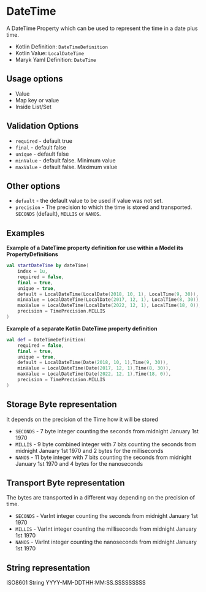 # DateTime
A DateTime Property which can be used to represent the time in a date plus time.

- Kotlin Definition: `DateTimeDefinition`
- Kotlin Value: `LocalDateTime`
- Maryk Yaml Definition: `DateTime`

## Usage options
- Value
- Map key or value
- Inside List/Set

## Validation Options
- `required` - default true
- `final` - default false
- `unique` - default false
- `minValue` - default false. Minimum value
- `maxValue` - default false. Maximum value

## Other options
- `default` - the default value to be used if value was not set.
- `precision` - The precision to which the time is stored and transported. 
  `SECONDS` (default), `MILLIS` or `NANOS`.

## Examples

**Example of a DateTime property definition for use within a Model its PropertyDefinitions**
```kotlin
val startDateTime by dateTime(
    index = 1u,
    required = false,
    final = true,
    unique = true,
    default = LocalDateTime(LocalDate(2018, 10, 1), LocalTime(9, 30)),
    minValue = LocalDateTime(LocalDate(2017, 12, 1), LocalTime(8, 30)),
    maxValue = LocalDateTime(LocalDate(2022, 12, 1), LocalTime(18, 0)),
    precision = TimePrecision.MILLIS
)
```

**Example of a separate Kotlin DateTime property definition**
```kotlin
val def = DateTimeDefinition(
    required = false,
    final = true,
    unique = true,
    default = LocalDateTime(Date(2018, 10, 1),Time(9, 30)),
    minValue = LocalDateTime(Date(2017, 12, 1),Time(8, 30)),
    maxValue = LocalDateTime(Date(2022, 12, 1),Time(18, 0)),
    precision = TimePrecision.MILLIS
)
```

## Storage Byte representation
It depends on the precision of the Time how it will be stored

- `SECONDS` - 7 byte integer counting the seconds from midnight January 1st 1970
- `MILLIS` - 9 byte combined integer with 7 bits counting the seconds from midnight January 1st 1970 and 2 bytes for the milliseconds 
- `NANOS` - 11 byte integer with 7 bits counting the seconds from midnight January 1st 1970 and 4 bytes for the nanoseconds

## Transport Byte representation
The bytes are transported in a different way depending on the precision of time.

- `SECONDS` - VarInt integer counting the seconds from midnight January 1st 1970
- `MILLIS` - VarInt integer counting the milliseconds from midnight January 1st 1970 
- `NANOS` - VarInt integer counting the nanoseconds from midnight January 1st 1970

## String representation
ISO8601 String YYYY-MM-DDTHH:MM:SS.SSSSSSSSS

